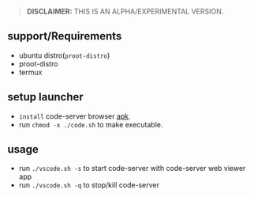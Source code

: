 >**DISCLAIMER:** THIS IS AN ALPHA/EXPERIMENTAL VERSION.
## support/Requirements
- ubuntu distro(`proot-distro`)
- proot-distro
- termux
## setup launcher
- `install` code-server browser [apk](app/code-server_1.apk).
- run `chmod -x ./code.sh` to make executable.

## usage
- run `./vscode.sh -s` to start code-server with code-server web viewer app
- run `./vscode.sh -q` to stop/kill code-server
